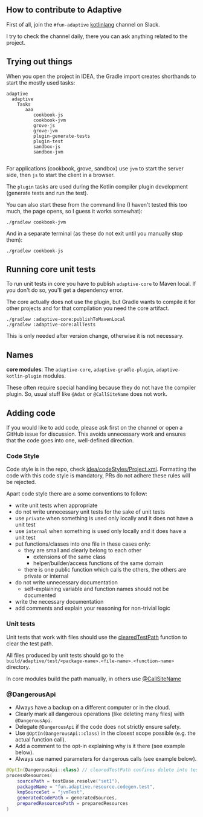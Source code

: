 ## How to contribute to Adaptive

First of all, join the `#fun-adaptive` [kotlinlang](https://slack-chats.kotlinlang.org/) channel on Slack.

I try to check the channel daily, there you can ask anything related to the project.

## Trying out things

When you open the project in IDEA, the Gradle import creates shorthands to start
the mostly used tasks:

```text
adaptive
  adaptive
    Tasks
       aaa
          cookbook-js
          cookbook-jvm
          grove-js
          grove-jvm
          plugin-generate-tests
          plugin-test
          sandbox-js
          sandbox-jvm
          
```

For applications (cookbook, grove, sandbox) use `jvm` to start the server side, then `js`
to start the client in a browser.

The `plugin` tasks are used during the Kotlin compiler plugin development (generate tests
and run the test).

You can also start these from the command line (I haven't tested this too much, the page opens,
so I guess it works somewhat):

```shell
./gradlew cookbook-jvm
```

And in a separate terminal (as these do not exit until you manually stop them):

```shell
./gradlew cookbook-js
```

## Running core unit tests

To run unit tests in core you have to publish `adaptive-core` to Maven local. If you don't
do so, you'll get a dependency error.

The core actually does not use the plugin, but Gradle wants to compile it for other projects
and for that compilation you need the core artifact.

```shell
./gradlew :adaptive-core:publishToMavenLocal
./gradlew :adaptive-core:allTests
```

This is only needed after version change, otherwise it is not necessary.

## Names

**core modules**: The `adaptive-core`, `adaptive-gradle-plugin`, `adaptive-kotlin-plugin` modules.

These often require special handling because they do not have the compiler plugin.
So, usual stuff like `@Adat` or `@CallSiteName` does not work.

## Adding code 

If you would like to add code, please ask first on the channel or open a GitHub issue for discussion.
This avoids unnecessary work and ensures that the code goes into one, well-defined direction.

### Code Style

Code style is in the repo, check [idea/codeStyles/Project.xml](../.idea/codeStyles/Project.xml). Formatting the code
with this code style is mandatory, PRs do not adhere these rules will be rejected.

Apart code style there are a some conventions to follow:

- write unit tests when appropriate
- do not write unnecessary unit tests for the sake of unit tests
- use `private` when something is used only locally and it does not have a unit test
- use `internal` when something is used only locally and it does have a unit test
- put functions/classes into one file in these cases only:
  - they are small and clearly belong to each other
    - extensions of the same class
    - helper/builder/access functions of the same domain
  - there is one public function which calls the others, the others are private or internal
- do not write unnecessary documentation
  - self-explaining variable and function names should not be documented
- write the necessary documentation
- add comments and explain your reasoning for non-trivial logic

### Unit tests

Unit tests that work with files should use the [clearedTestPath](/adaptive-core/src/commonMain/kotlin/fun/adaptive/utility/path.kt) function to clear the test path.

All files produced by unit tests should go to the `build/adaptive/test/<package-name>.<file-name>.<function-name>` directory.

In core modules build the path manually, in others use [@CallSiteName](/adaptive-core/src/commonMain/kotlin/fun/adaptive/reflect/CallSiteName.kt)

### @DangerousApi

- Always have a backup on a different computer or in the cloud.
- Clearly mark all dangerous operations (like deleting many files) with `@DangerousApi`.
- Delegate `@DangerousApi` if the code does not strictly ensure safety.
- Use `@OptIn(DangerousApi::class)` in the closest scope possible (e.g. the actual function call).
- Add a comment to the opt-in explaining why is it there (see example below).
- Always use named parameters for dangerous calls (see example below).

```kotlin
@OptIn(DangerousApi::class) // clearedTestPath confines delete into test working directory
processResources(
    sourcePath = testBase.resolve("set1"),
    packageName = "fun.adaptive.resource.codegen.test",
    kmpSourceSet = "jvmTest",
    generatedCodePath = generatedSources,
    preparedResourcesPath = preparedResources
)
```